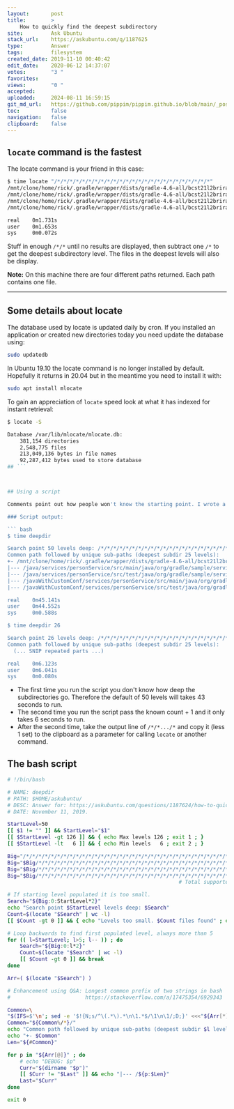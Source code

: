 ```yaml
---
layout:       post
title:        >
    How to quickly find the deepest subdirectory
site:         Ask Ubuntu
stack_url:    https://askubuntu.com/q/1187625
type:         Answer
tags:         filesystem
created_date: 2019-11-10 00:40:42
edit_date:    2020-06-12 14:37:07
votes:        "3 "
favorites:    
views:        "0 "
accepted:     
uploaded:     2024-08-11 16:59:15
git_md_url:   https://github.com/pippim/pippim.github.io/blob/main/_posts/2019/2019-11-10-How-to-quickly-find-the-deepest-subdirectory.md
toc:          false
navigation:   false
clipboard:    false
---
```


## `locate` command is the fastest

The locate command is your friend in this case:



``` bash
$ time locate "/*/*/*/*/*/*/*/*/*/*/*/*/*/*/*/*/*/*/*/*/*/*/*/*/*"
/mnt/clone/home/rick/.gradle/wrapper/dists/gradle-4.6-all/bcst21l2brirad8k2ben1letg/gradle-4.6/samples/userguide/multiproject/dependencies/java/services/personService/src/main/java/org/gradle/sample/services/PersonService.java
/mnt/clone/home/rick/.gradle/wrapper/dists/gradle-4.6-all/bcst21l2brirad8k2ben1letg/gradle-4.6/samples/userguide/multiproject/dependencies/java/services/personService/src/test/java/org/gradle/sample/services/PersonServiceTest.java
/mnt/clone/home/rick/.gradle/wrapper/dists/gradle-4.6-all/bcst21l2brirad8k2ben1letg/gradle-4.6/samples/userguide/multiproject/dependencies/javaWithCustomConf/services/personService/src/main/java/org/gradle/sample/services/PersonService.java
/mnt/clone/home/rick/.gradle/wrapper/dists/gradle-4.6-all/bcst21l2brirad8k2ben1letg/gradle-4.6/samples/userguide/multiproject/dependencies/javaWithCustomConf/services/personService/src/test/java/org/gradle/sample/services/PersonServiceTest.java

real    0m1.731s
user    0m1.653s
sys     0m0.072s
```

Stuff in enough `/*/*` until no results are displayed, then subtract one `/*` to get the deepest subdirectory level. The files in the deepest levels will also be display.

**Note:** On this machine there are four different paths returned. Each path contains one file.

----------

## Some details about locate

The database used by locate is updated daily by cron. If you installed an application or created new directories today you need update the database using:

``` bash
sudo updatedb
```

In Ubuntu 19.10 the locate command is no longer installed by default. Hopefully it returns in 20.04 but in the meantime you need to install it with:

``` bash
sudo apt install mlocate
```

To gain an appreciation of `locate` speed look at what it has indexed for instant retrieval:

``` bash
$ locate -S

Database /var/lib/mlocate/mlocate.db:
    381,154 directories
    2,548,775 files
    213,049,136 bytes in file names
    92,287,412 bytes used to store database
## ```



## Using a script

Comments point out how people won't know the starting point. I wrote a script that defaults to 50 level starting point and works backwards from there. You can override with a starting point of 6 to 126 subdirectory levels.

### Script output:

``` bash
$ time deepdir

Search point 50 levels deep: /*/*/*/*/*/*/*/*/*/*/*/*/*/*/*/*/*/*/*/*/*/*/*/*/*/*/*/*/*/*/*/*/*/*/*/*/*/*/*/*/*/*/*/*/*/*/*/*/*/*
Common path followed by unique sub-paths (deepest subdir 25 levels):
+- /mnt/clone/home/rick/.gradle/wrapper/dists/gradle-4.6-all/bcst21l2brirad8k2ben1letg/gradle-4.6/samples/userguide/multiproject/dependencies/
|--- /java/services/personService/src/main/java/org/gradle/sample/services/PersonService.java
|--- /java/services/personService/src/test/java/org/gradle/sample/services/PersonServiceTest.java
|--- /javaWithCustomConf/services/personService/src/main/java/org/gradle/sample/services/PersonService.java
|--- /javaWithCustomConf/services/personService/src/test/java/org/gradle/sample/services/PersonServiceTest.java

real    0m45.141s
user    0m44.552s
sys     0m0.588s

$ time deepdir 26

Search point 26 levels deep: /*/*/*/*/*/*/*/*/*/*/*/*/*/*/*/*/*/*/*/*/*/*/*/*/*/*
Common path followed by unique sub-paths (deepest subdir 25 levels):
  (... SNIP repeated parts ...)

real    0m6.123s
user    0m6.041s
sys     0m0.080s
```

- The first time you run the script you don't know how deep the subdirectories go. Therefore the default of 50 levels will takes 43 seconds to run.
- The second time you run the script pass the known count + 1 and it only takes 6 seconds to run.
- After the second time, take the output line of `/*/*.../*` and copy it (less 1 set) to the clipboard as a parameter for calling `locate` or another command.

## The bash script

``` bash
# !/bin/bash

# NAME: deepdir
# PATH: $HOME/askubuntu/
# DESC: Answer for: https://askubuntu.com/questions/1187624/how-to-quickly-find-the-deepest-subdirectory/1187625?noredirect=1#comment1985731_1187625
# DATE: November 11, 2019.

StartLevel=50
[[ $1 != "" ]] && StartLevel="$1"
[[ $StartLevel -gt 126 ]] && { echo Max levels 126 ; exit 1 ; }
[[ $StartLevel -lt   6 ]] && { echo Min levels   6 ; exit 2 ; }

Big="/*/*/*/*/*/*/*/*/*/*/*/*/*/*/*/*/*/*/*/*/*/*/*/*/*/*/*/*/*/*/*/*/*" # 33
Big="$Big/*/*/*/*/*/*/*/*/*/*/*/*/*/*/*/*/*/*/*/*/*/*/*/*/*/*/*/*/*/*/*" # 31
Big="$Big/*/*/*/*/*/*/*/*/*/*/*/*/*/*/*/*/*/*/*/*/*/*/*/*/*/*/*/*/*/*/*" # 31
Big="$Big/*/*/*/*/*/*/*/*/*/*/*/*/*/*/*/*/*/*/*/*/*/*/*/*/*/*/*/*/*/*/*" # 31
                                                       # Total supported: 126

# If starting level populated it is too small.
Search="${Big:0:StartLevel*2}"
echo "Search point $StartLevel levels deep: $Search"
Count=$(locate "$Search" | wc -l)
[[ $Count -gt 0 ]] && { echo "Levels too small. $Count files found" ; exit 3 ; }

# Loop backwards to find first populated level, always more than 5
for (( l=StartLevel; l>5; l-- )) ; do
    Search="${Big:0:l*2}"
    Count=$(locate "$Search" | wc -l)
    [[ $Count -gt 0 ]] && break
done

Arr=( $(locate "$Search") )

# Enhancement using Q&A: Longest common prefix of two strings in bash
#                        https://stackoverflow.com/a/17475354/6929343

Common=\
"$(IFS=$'\n'; sed -e '$!{N;s/^\(.*\).*\n\1.*$/\1\n\1/;D;}' <<<"${Arr[*]}")"
Common="${Common%/*}/"
echo "Common path followed by unique sub-paths (deepest subdir $l levels):"
echo "+- $Common"
Len="${#Common}"

for p in "${Arr[@]}" ; do
    # echo "DEBUG: $p"
    Curr="$(dirname "$p")"
    [[ $Curr != "$Last" ]] && echo "|--- /${p:$Len}"
    Last="$Curr"
done

exit 0
```

